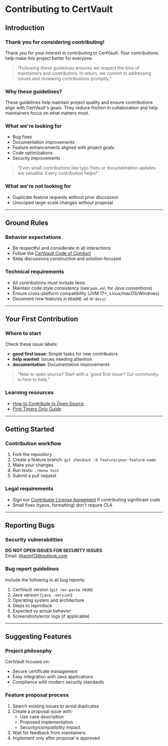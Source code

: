 # Contributing to CertVault

## Introduction

### Thank you for considering contributing!
Thank you for your interest in contributing to CertVault. Your contributions help make this project better for everyone.

> "Following these guidelines ensures we respect the time of maintainers and contributors. In return, we commit to addressing issues and reviewing contributions promptly."

### Why these guidelines?
These guidelines help maintain project quality and ensure contributions align with CertVault's goals. They reduce friction in collaboration and help maintainers focus on what matters most.

### What we're looking for
- Bug fixes
- Documentation improvements
- Feature enhancements aligned with project goals
- Code optimizations
- Security improvements

> "Even small contributions like typo fixes or documentation updates are valuable. Every contribution helps!"

### What we're not looking for
[//]: # (- Support requests &#40;use our [GitHub Discussions]&#40;https://github.com/your-org/certvault/discussions&#41; instead&#41;)
- Duplicate feature requests without prior discussion
- Unscoped large-scale changes without proposal

---

## Ground Rules

### Behavior expectations
- Be respectful and considerate in all interactions
- Follow the [CertVault Code of Conduct](CODE_OF_CONDUCT.md)
- Keep discussions constructive and solution-focused

### Technical requirements
- All contributions must include tests
- Maintain code style consistency (see `pom.xml` for Java conventions)
- Ensure cross-platform compatibility (JVM 17+, Linux/macOS/Windows)
- Document new features in `README.md` or `docs/`

---

## Your First Contribution

### Where to start
Check these issue labels:
- **good first issue**: Simple tasks for new contributors
- **help wanted**: Issues needing attention
- **documentation**: Documentation improvements

> "New to open source? Start with a 'good first issue'! Our community is here to help."

### Learning resources
- [How to Contribute to Open Source](https://opensource.guide/how-to-contribute/)
- [First Timers Only Guide](https://www.firsttimersonly.com/)

---

## Getting Started

### Contribution workflow
1. Fork the repository
2. Create a feature branch: `git checkout -b feature/your-feature-name`
3. Make your changes
4. Run tests: `./mvnw test`
5. Submit a pull request

### Legal requirements
- Sign our [Contributor License Agreement](CLA.md) if contributing significant code
- Small fixes (typos, formatting) don't require CLA

---

## Reporting Bugs

### Security vulnerabilities
**DO NOT OPEN ISSUES FOR SECURITY ISSUES**  
Email: lihaolin13@outlook.com

### Bug report guidelines
Include the following in all bug reports:
1. CertVault version (`git rev-parse HEAD`)
2. Java version (`java -version`)
3. Operating system and architecture
4. Steps to reproduce
5. Expected vs actual behavior
6. Screenshots/error logs (if applicable)

---

## Suggesting Features

### Project philosophy
CertVault focuses on:
- Secure certificate management
- Easy integration with Java applications
- Compliance with modern security standards

### Feature proposal process
1. Search existing issues to avoid duplicates
2. Create a proposal issue with:
   - Use case description
   - Proposed implementation
   - Security/compatibility impact
3. Wait for feedback from maintainers
4. Implement only after proposal is approved